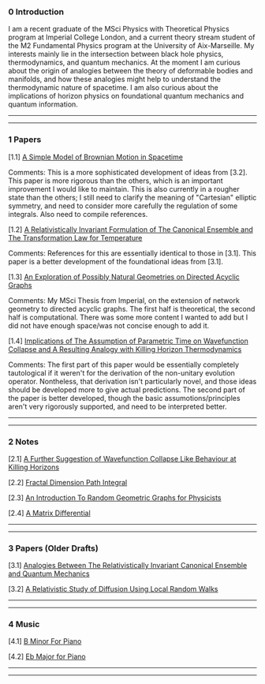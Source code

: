 <html>
<body>

<h3>0 Introduction</h3>
    <p>
  I am a recent graduate of the MSci Physics with Theoretical Physics program at Imperial College London, and a current theory stream student of the M2 Fundamental Physics program at the University of Aix-Marseille. My interests mainly lie in the intersection between black hole physics, thermodynamics, and quantum mechanics. At the moment I am curious about the origin of analogies between the theory of deformable bodies and manifolds, and how these analogies might help to understand the thermodynamic nature of spacetime. I am also curious about the implications of horizon physics on foundational quantum mechanics and quantum information.
  </p>
  
  <p>
    
  </p>
  
  
<hr>
<hr>

<h3>1 Papers</h3>
  
  <p> [1.1] <a href="https://iff3.github.io/RelativeDiffusion3.pdf">A Simple Model of Brownian Motion in Spacetime</a></p>

<p>
  Comments: This is a more sophisticated development of ideas from [3.2]. This paper is more rigorous than the others, which is an important improvement I would like to maintain. This is also currently in a rougher state than the others; I still need to clarify the meaning of "Cartesian" elliptic symmetry, and need to consider more carefully the regulation of some integrals. Also need to compile references.
</p>
  

  
<p> [1.2]
  <a href="https://iff3.github.io/RelativeInvariantThermo2.pdf">A Relativistically Invariant Formulation of The Canonical Ensemble and The Transformation Law for Temperature</a> </p>
  
  <p>
     Comments: References for this are essentially identical to those in [3.1]. This paper is a better development of the foundational ideas from [3.1]. 
</p>
  

  
  <p> [1.3] <a href="https://iff3.github.io/MastersThesis.pdf">An Exploration of Possibly Natural Geometries on Directed Acyclic Graphs</a>

<p>Comments: My MSci Thesis from Imperial, on the extension of network geometry to directed acyclic graphs. The first half is theoretical, the second half is computational. There was some more content I wanted to add but I did not have enough space/was not concise enough to add it.</p>
  
  
  
  <p> [1.4] <a href="https://iff3.github.io/ParamTime2.pdf">Implications of The Assumption of Parametric Time on Wavefunction Collapse and A Resulting Analogy with Killing Horizon Thermodynamics</a></p>
 
<p>
  Comments: The first part of this paper would be essentially completely tautological if it weren't for the derivation of the non-unitary evolution operator. Nontheless, that derivation isn't particularly novel, and those ideas should be developed more to give actual predictions. The second part of the paper is better developed, though the basic assumotions/principles aren't very rigorously supported, and need to be interpreted better.
  </p>
  
  

  
<hr>
<hr>
<h3>2 Notes</h3>
  <p> [2.1] <a href="https://iff3.github.io/DecoherentKillingHorizons.pdf">A Further Suggestion of Wavefunction Collapse Like Behaviour at Killing Horizons</a>
  <p> [2.2] <a href="https://iff3.github.io/FractalPathIntegral.pdf">Fractal Dimension Path Integral</a></p>
  <p> [2.3] <a href="https://iff3.github.io/RGGforPhys.pdf">An Introduction To Random Geometric Graphs for Physicists</a></p>
  <p> [2.4] <a href="https://iff3.github.io/A_Curious_Matrix_Differential.pdf">A Matrix Differential</a></p>
 <hr>
 <hr>
  

<h3>3 Papers (Older Drafts)</h3>
  <p> [3.1] <a href="https://arxiv.org/pdf/2007.03772.pdf">Analogies Between The Relativistically Invariant Canonical Ensemble and Quantum Mechanics</a>
  <p> [3.2] <a href="https://iff3.github.io/RelativeDiffusion2.pdf">A Relativistic Study of Diffusion Using Local Random Walks</a></p>
  
  
<hr>
<hr>
<h3>4 Music</h3>
    <p> [4.1] <a href="https://iff3.github.io/B Minor.pdf">B Minor For Piano</a></p>
    <p> [4.2] <a href="https://iff3.github.io/Eb Major.pdf">Eb Major for Piano</a></p>
  
  <hr>
  <hr>
  
  
  
  
 
